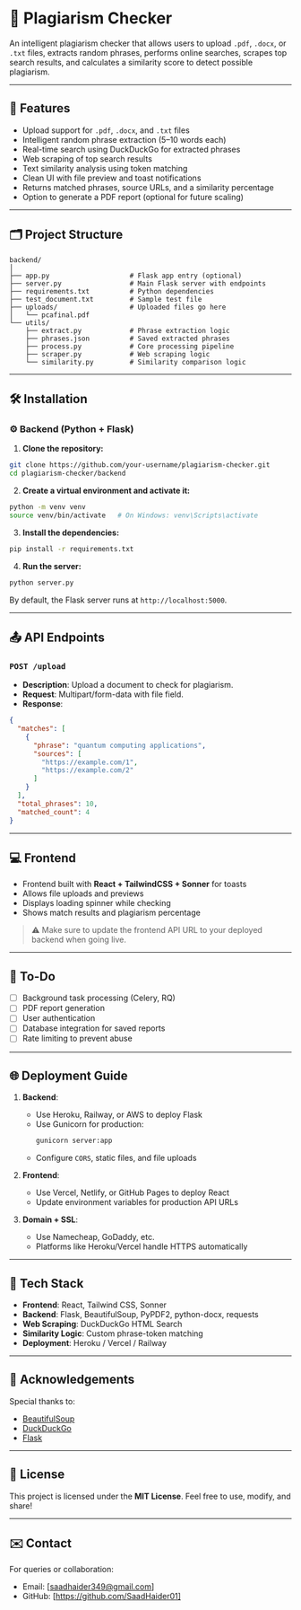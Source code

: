 # 📄 Plagiarism Checker

An intelligent plagiarism checker that allows users to upload `.pdf`, `.docx`, or `.txt` files, extracts random phrases, performs online searches, scrapes top search results, and calculates a similarity score to detect possible plagiarism.

---

## 🚀 Features

- Upload support for `.pdf`, `.docx`, and `.txt` files
- Intelligent random phrase extraction (5–10 words each)
- Real-time search using DuckDuckGo for extracted phrases
- Web scraping of top search results
- Text similarity analysis using token matching
- Clean UI with file preview and toast notifications
- Returns matched phrases, source URLs, and a similarity percentage
- Option to generate a PDF report (optional for future scaling)

---

## 🗂️ Project Structure

```
backend/
│
├── app.py                    # Flask app entry (optional)
├── server.py                 # Main Flask server with endpoints
├── requirements.txt          # Python dependencies
├── test_document.txt         # Sample test file
├── uploads/                  # Uploaded files go here
│   └── pcafinal.pdf
└── utils/
    ├── extract.py            # Phrase extraction logic
    ├── phrases.json          # Saved extracted phrases
    ├── process.py            # Core processing pipeline
    ├── scraper.py            # Web scraping logic
    └── similarity.py         # Similarity comparison logic
```

---

## 🛠️ Installation

### ⚙️ Backend (Python + Flask)

1. **Clone the repository:**

```bash
git clone https://github.com/your-username/plagiarism-checker.git
cd plagiarism-checker/backend
```

2. **Create a virtual environment and activate it:**

```bash
python -m venv venv
source venv/bin/activate   # On Windows: venv\Scripts\activate
```

3. **Install the dependencies:**

```bash
pip install -r requirements.txt
```

4. **Run the server:**

```bash
python server.py
```

By default, the Flask server runs at `http://localhost:5000`.

---

## 📤 API Endpoints

### `POST /upload`

- **Description**: Upload a document to check for plagiarism.
- **Request**: Multipart/form-data with file field.
- **Response**:
```json
{
  "matches": [
    {
      "phrase": "quantum computing applications",
      "sources": [
        "https://example.com/1",
        "https://example.com/2"
      ]
    }
  ],
  "total_phrases": 10,
  "matched_count": 4
}
```

---

## 💻 Frontend

- Frontend built with **React + TailwindCSS + Sonner** for toasts
- Allows file uploads and previews
- Displays loading spinner while checking
- Shows match results and plagiarism percentage

> ⚠️ Make sure to update the frontend API URL to your deployed backend when going live.

---

## 🚧 To-Do

- [ ] Background task processing (Celery, RQ)
- [ ] PDF report generation
- [ ] User authentication
- [ ] Database integration for saved reports
- [ ] Rate limiting to prevent abuse

---

## 🌐 Deployment Guide

1. **Backend**:
   - Use Heroku, Railway, or AWS to deploy Flask
   - Use Gunicorn for production:
     ```bash
     gunicorn server:app
     ```
   - Configure `CORS`, static files, and file uploads

2. **Frontend**:
   - Use Vercel, Netlify, or GitHub Pages to deploy React
   - Update environment variables for production API URLs

3. **Domain + SSL**:
   - Use Namecheap, GoDaddy, etc.
   - Platforms like Heroku/Vercel handle HTTPS automatically

---

## 📌 Tech Stack

- **Frontend**: React, Tailwind CSS, Sonner
- **Backend**: Flask, BeautifulSoup, PyPDF2, python-docx, requests
- **Web Scraping**: DuckDuckGo HTML Search
- **Similarity Logic**: Custom phrase-token matching
- **Deployment**: Heroku / Vercel / Railway

---

## 🙌 Acknowledgements

Special thanks to:

- [BeautifulSoup](https://www.crummy.com/software/BeautifulSoup/)
- [DuckDuckGo](https://duckduckgo.com/)
- [Flask](https://flask.palletsprojects.com/)

---

## 📜 License

This project is licensed under the **MIT License**. Feel free to use, modify, and share!

---

## ✉️ Contact

For queries or collaboration:
- Email: [saadhaider349@gmail.com]
- GitHub: [https://github.com/SaadHaider01]
